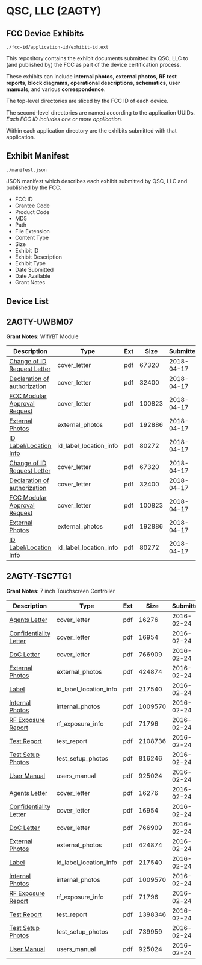 # QSC, LLC (2AGTY)
## FCC Device Exhibits

```
./fcc-id/application-id/exhibit-id.ext
```

This repository contains the exhibit documents submitted by QSC, LLC to (and published by) the FCC as part of the device certification process.

These exhibits can include **internal photos**, **external photos**, **RF test reports**, **block diagrams**, **operational descriptions**, **schematics**, **user manuals**, and various **correspondence**.

The top-level directories are sliced by the FCC ID of each device.

The second-level directories are named according to the application UUIDs. *Each FCC ID includes one or more application.*

Within each application directory are the exhibits submitted with that application. 

## Exhibit Manifest

```
./manifest.json
```

JSON manifest which describes each exhibit submitted by QSC, LLC and published by the FCC.

- FCC ID
- Grantee Code
- Product Code
- MD5
- Path
- File Extension
- Content Type
- Size
- Exhibit ID
- Exhibit Description
- Exhibit Type
- Date Submitted
- Date Available
- Grant Notes

## Device List
## 2AGTY-UWBM07
**Grant Notes:** Wifi/BT Module

| Description | Type | Ext | Size | Submitted | Available |
| ----------- | ---- | --- | ---- | --------- | --------- |
| [ Change of ID Request Letter](2AGTY-UWBM07/8723c7e109958ecc8e6392bcb8542583/3818444.pdf) | cover_letter | pdf | 67320 | 2018-04-17 | 2018-04-24 |
| [Declaration of authorization](2AGTY-UWBM07/8723c7e109958ecc8e6392bcb8542583/3818445.pdf) | cover_letter | pdf | 32400 | 2018-04-17 | 2018-04-24 |
| [ FCC Modular Approval Request](2AGTY-UWBM07/8723c7e109958ecc8e6392bcb8542583/3818446.pdf) | cover_letter | pdf | 100823 | 2018-04-17 | 2018-04-24 |
| [External Photos](2AGTY-UWBM07/8723c7e109958ecc8e6392bcb8542583/3818447.pdf) | external_photos | pdf | 192886 | 2018-04-17 | 2018-04-24 |
| [ID Label/Location Info](2AGTY-UWBM07/8723c7e109958ecc8e6392bcb8542583/3818448.pdf) | id_label_location_info | pdf | 80272 | 2018-04-17 | 2018-04-24 |
| [Change of ID Request Letter](2AGTY-UWBM07/f2a73a36bed440686c2171a2b74848ff/3818444.pdf) | cover_letter | pdf | 67320 | 2018-04-17 | 2018-04-24 |
| [Declaration of authorization](2AGTY-UWBM07/f2a73a36bed440686c2171a2b74848ff/3818445.pdf) | cover_letter | pdf | 32400 | 2018-04-17 | 2018-04-24 |
| [ FCC Modular Approval Request](2AGTY-UWBM07/f2a73a36bed440686c2171a2b74848ff/3818446.pdf) | cover_letter | pdf | 100823 | 2018-04-17 | 2018-04-24 |
| [External Photos](2AGTY-UWBM07/f2a73a36bed440686c2171a2b74848ff/3818447.pdf) | external_photos | pdf | 192886 | 2018-04-17 | 2018-04-24 |
| [ID Label/Location Info](2AGTY-UWBM07/f2a73a36bed440686c2171a2b74848ff/3818448.pdf) | id_label_location_info | pdf | 80272 | 2018-04-17 | 2018-04-24 |
## 2AGTY-TSC7TG1
**Grant Notes:** 7 inch Touchscreen Controller

| Description | Type | Ext | Size | Submitted | Available |
| ----------- | ---- | --- | ---- | --------- | --------- |
| [Agents Letter](2AGTY-TSC7TG1/b6bd25cf1b386f4a2710513db9c37b0a/2909613.pdf) | cover_letter | pdf | 16276 | 2016-02-24 | 2016-02-24 |
| [Confidentiality Letter](2AGTY-TSC7TG1/b6bd25cf1b386f4a2710513db9c37b0a/2909627.pdf) | cover_letter | pdf | 16954 | 2016-02-24 | 2016-02-24 |
| [DoC Letter](2AGTY-TSC7TG1/b6bd25cf1b386f4a2710513db9c37b0a/2909628.pdf) | cover_letter | pdf | 766909 | 2016-02-24 | 2016-02-24 |
| [External Photos](2AGTY-TSC7TG1/b6bd25cf1b386f4a2710513db9c37b0a/2909602.pdf) | external_photos | pdf | 424874 | 2016-02-24 | 2016-08-22 |
| [Label](2AGTY-TSC7TG1/b6bd25cf1b386f4a2710513db9c37b0a/2909601.pdf) | id_label_location_info | pdf | 217540 | 2016-02-24 | 2016-02-24 |
| [Internal Photos](2AGTY-TSC7TG1/b6bd25cf1b386f4a2710513db9c37b0a/2909608.pdf) | internal_photos | pdf | 1009570 | 2016-02-24 | 2016-08-22 |
| [RF Exposure Report](2AGTY-TSC7TG1/b6bd25cf1b386f4a2710513db9c37b0a/2909610.pdf) | rf_exposure_info | pdf | 71796 | 2016-02-24 | 2016-02-24 |
| [Test Report](2AGTY-TSC7TG1/b6bd25cf1b386f4a2710513db9c37b0a/2909605.pdf) | test_report | pdf | 2108736 | 2016-02-24 | 2016-02-24 |
| [Test Setup Photos](2AGTY-TSC7TG1/b6bd25cf1b386f4a2710513db9c37b0a/2909606.pdf) | test_setup_photos | pdf | 816246 | 2016-02-24 | 2016-08-22 |
| [User Manual](2AGTY-TSC7TG1/b6bd25cf1b386f4a2710513db9c37b0a/2909607.pdf) | users_manual | pdf | 925024 | 2016-02-24 | 2016-08-22 |
| [Agents Letter](2AGTY-TSC7TG1/b7e2c193f00d96cef86b2bebddefaa93/2909613.pdf) | cover_letter | pdf | 16276 | 2016-02-24 | 2016-02-24 |
| [Confidentiality Letter](2AGTY-TSC7TG1/b7e2c193f00d96cef86b2bebddefaa93/2909627.pdf) | cover_letter | pdf | 16954 | 2016-02-24 | 2016-02-24 |
| [DoC Letter](2AGTY-TSC7TG1/b7e2c193f00d96cef86b2bebddefaa93/2909628.pdf) | cover_letter | pdf | 766909 | 2016-02-24 | 2016-02-24 |
| [External Photos](2AGTY-TSC7TG1/b7e2c193f00d96cef86b2bebddefaa93/2909602.pdf) | external_photos | pdf | 424874 | 2016-02-24 | 2016-08-22 |
| [Label](2AGTY-TSC7TG1/b7e2c193f00d96cef86b2bebddefaa93/2909601.pdf) | id_label_location_info | pdf | 217540 | 2016-02-24 | 2016-02-24 |
| [Internal Photos](2AGTY-TSC7TG1/b7e2c193f00d96cef86b2bebddefaa93/2909608.pdf) | internal_photos | pdf | 1009570 | 2016-02-24 | 2016-08-22 |
| [RF Exposure Report](2AGTY-TSC7TG1/b7e2c193f00d96cef86b2bebddefaa93/2909610.pdf) | rf_exposure_info | pdf | 71796 | 2016-02-24 | 2016-02-24 |
| [Test Report](2AGTY-TSC7TG1/b7e2c193f00d96cef86b2bebddefaa93/2909618.pdf) | test_report | pdf | 1398346 | 2016-02-24 | 2016-02-24 |
| [Test Setup Photos](2AGTY-TSC7TG1/b7e2c193f00d96cef86b2bebddefaa93/2909619.pdf) | test_setup_photos | pdf | 739959 | 2016-02-24 | 2016-08-22 |
| [User Manual](2AGTY-TSC7TG1/b7e2c193f00d96cef86b2bebddefaa93/2909607.pdf) | users_manual | pdf | 925024 | 2016-02-24 | 2016-08-22 |
